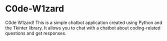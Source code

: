 # C0de-W1zard
C0de W1zard! This is a simple chatbot application created using Python and the Tkinter library. It allows you to chat with a chatbot about coding-related questions and get responses.
